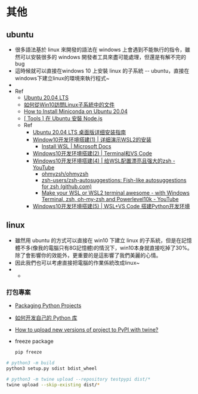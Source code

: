 # 其他

## ubuntu

- 很多語法基於 linux 來開發的語法在 windows 上會遇到不能執行的指令，雖然可以安裝很多的 windows 開發者工具來盡可能處理，但還是有解不完的bug
- 這時候就可以直接在windows 10 上安裝 linux 的子系統 -- ubuntu，直接在windows下建立linux的環境來執行程式~
- 
- Ref
  - [Ubuntu 20.04 LTS](https://www.microsoft.com/zh-tw/p/ubuntu-2004-lts/9n6svws3rx71)
  - [如何從Win10訪問Linux子系統中的文件](https://kknews.cc/tech/5v46vv2.html)
  - [How to Install Miniconda on Ubuntu 20.04](https://varhowto.com/install-miniconda-ubuntu-20-04/)
  - [[ Tools ] 在 Ubuntu 安裝 Node.js](https://oranwind.org/post-post-11/)
  - Ref
    - [Ubuntu 20.04 LTS 桌面版详细安装指南](https://www.sysgeek.cn/install-ubuntu-20-04-lts-desktop/)
    - [Window10开发环境搭建(1) | 详细演示WSL2的安装](https://www.youtube.com/watch?v=BEVcW4kz1Kg)
      - [Install WSL | Microsoft Docs](https://docs.microsoft.com/en-us/windows/wsl/install)
    - [Windows10开发环境搭建(2) | Terminal和VS Code](https://www.youtube.com/watch?v=0NjYngJ0HB0)
    - [Windows10开发环境搭建(4) | 给WSL配置漂亮且强大的zsh - YouTube](https://www.youtube.com/watch?v=1fFWHyzYWls)
      - [ohmyzsh/ohmyzsh](https://github.com/ohmyzsh/ohmyzsh)
      - [zsh-users/zsh-autosuggestions: Fish-like autosuggestions for zsh (github.com)](https://github.com/zsh-users/zsh-autosuggestions)
      - [Make your WSL or WSL2 terminal awesome - with Windows Terminal, zsh, oh-my-zsh and Powerlevel10k - YouTube](https://www.youtube.com/watch?v=235G6X5EAvM)
    - [Windows10开发环境搭建(5) | WSL+VS Code 搭建Python开发环境](https://www.youtube.com/watch?v=BX7XwxQ1xlQ)

## linux

- 雖然用 ubuntu 的方式可以直接在 win10 下建立 linux 的子系統，但是在記憶體不多(像我的電腦只有8G記憶體)的情況下，win10本身就直接吃掉了30%。除了會影響你的效能外，更重要的是這影響了我們美麗的心情。
- 因此我們也可以考慮直接把電腦的作業係統改成linux~
- - 



### 打包專案

- [Packaging Python Projects](https://packaging.python.org/tutorials/packaging-projects/)

- [如何开发自己的 Python 库](https://zhuanlan.zhihu.com/p/60836179)

- [How to upload new versions of project to PyPI with twine?](https://stackoverflow.com/questions/52016336/how-to-upload-new-versions-of-project-to-pypi-with-twine)

- freeze package

  ```python
  pip freeze
  ```

  

```bash
# python3 -m build
python3 setup.py sdist bdist_wheel

# python3 -m twine upload --repository testpypi dist/*
twine upload --skip-existing dist/*
```



